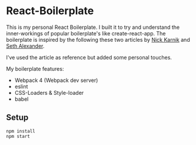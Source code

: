 # React-Boilerplate
This is my personal React Boilerplate. I built it to try and understand the
inner-workings of popular boilerplate's like create-react-app. The boilerplate
is inspired by the following these two articles by [Nick Karnik](https://medium.freecodecamp.org/how-to-build-your-own-react-boilerplate-2f8cbbeb9b3f)
and [Seth Alexander](https://sethaalexander.com/how-to-build-your-own-react-boilerplate/).

I've used the article as reference but added some personal touches.

My boilerplate features:

* Webpack 4 (Webpack dev server)
* eslint
* CSS-Loaders & Style-loader
* babel

## Setup

```
npm install
npm start
```
